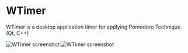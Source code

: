 # WTimer
WTimer is a desktop application timer for applying Pomodoro Technique.(Qt, C++)

![WTimer screenshot](https://raw.github.com/AlexPutz/WTimer/master/screenshots/widget.png)
![WTimer screenshot](https://raw.github.com/AlexPutz/WTimer/master/screenshots/settings.png)

